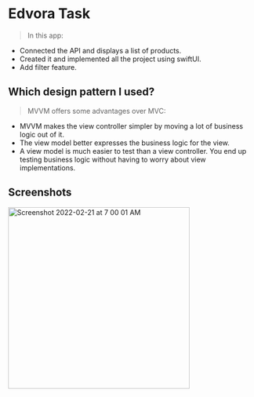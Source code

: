 # Edvora Task
> In this app:
- Connected the API and displays a list of products.
- Created it and implemented all the project using swiftUI.
- Add filter feature.



## Which design pattern I used?
> MVVM offers some advantages over MVC:

- MVVM makes the view controller simpler by moving a lot of business logic out of it.
- The view model better expresses the business logic for the view.
- A view model is much easier to test than a view controller. You end up testing business logic without having to worry about view implementations.







## Screenshots
<img width="370" alt="Screenshot 2022-02-21 at 7 00 01 AM" src="https://user-images.githubusercontent.com/74264180/156801404-fc142f27-f394-425c-96b1-21535af73612.png">
<!-- If you have screenshots you'd like to share, include them here. -->





